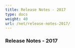 ```yaml
---
title: Release Notes - 2017
type: docs
weight: 40
url: /net/release-notes-2017/
---
```


### Release Notes - 2017
